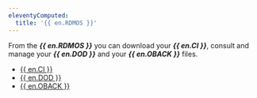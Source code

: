 ```yaml
---
eleventyComputed:
  title: '{{ en.RDMOS }}'
---
```

From the ***{{ en.RDMOS }}*** you can download your ***{{ en.CI }}***, consult and manage your ***{{ en.DOD }}*** and your ***{{ en.OBACK }}*** files.

* [{{ en.CI }}](/cloud/rdm-online-services/custom-installer/)
* [{{ en.DOD }}](/cloud/rdm-online-services/online-drive/)
* [{{ en.OBACK }}](/cloud/rdm-online-services/online-backup/)
